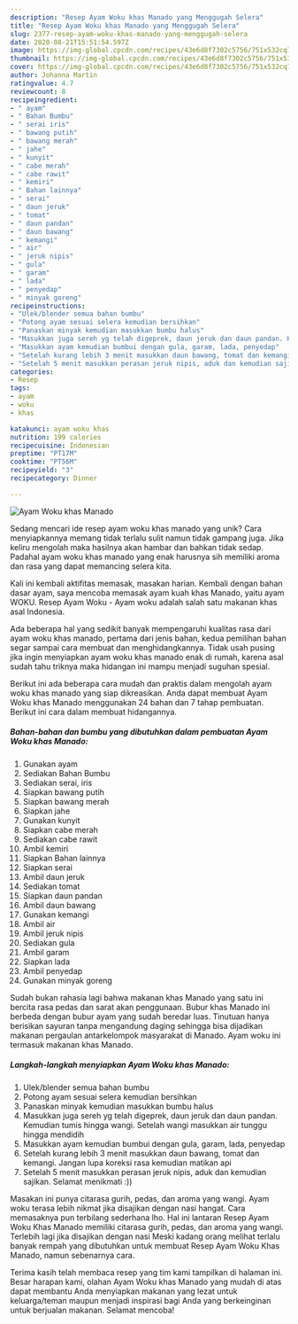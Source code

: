 ```yaml
---
description: "Resep Ayam Woku khas Manado yang Menggugah Selera"
title: "Resep Ayam Woku khas Manado yang Menggugah Selera"
slug: 2377-resep-ayam-woku-khas-manado-yang-menggugah-selera
date: 2020-08-21T15:51:54.597Z
image: https://img-global.cpcdn.com/recipes/43e6d8f7302c5756/751x532cq70/ayam-woku-khas-manado-foto-resep-utama.jpg
thumbnail: https://img-global.cpcdn.com/recipes/43e6d8f7302c5756/751x532cq70/ayam-woku-khas-manado-foto-resep-utama.jpg
cover: https://img-global.cpcdn.com/recipes/43e6d8f7302c5756/751x532cq70/ayam-woku-khas-manado-foto-resep-utama.jpg
author: Johanna Martin
ratingvalue: 4.7
reviewcount: 8
recipeingredient:
- " ayam"
- " Bahan Bumbu"
- " serai iris"
- " bawang putih"
- " bawang merah"
- " jahe"
- " kunyit"
- " cabe merah"
- " cabe rawit"
- " kemiri"
- " Bahan lainnya"
- " serai"
- " daun jeruk"
- " tomat"
- " daun pandan"
- " daun bawang"
- " kemangi"
- " air"
- " jeruk nipis"
- " gula"
- " garam"
- " lada"
- " penyedap"
- " minyak goreng"
recipeinstructions:
- "Ulek/blender semua bahan bumbu"
- "Potong ayam sesuai selera kemudian bersihkan"
- "Panaskan minyak kemudian masukkan bumbu halus"
- "Masukkan juga sereh yg telah digeprek, daun jeruk dan daun pandan. Kemudian tumis hingga wangi. Setelah wangi masukkan air tunggu hingga mendidih"
- "Masukkan ayam kemudian bumbui dengan gula, garam, lada, penyedap"
- "Setelah kurang lebih 3 menit masukkan daun bawang, tomat dan kemangi. Jangan lupa koreksi rasa kemudian matikan api"
- "Setelah 5 menit masukkan perasan jeruk nipis, aduk dan kemudian sajikan. Selamat menikmati :))"
categories:
- Resep
tags:
- ayam
- woku
- khas

katakunci: ayam woku khas 
nutrition: 199 calories
recipecuisine: Indonesian
preptime: "PT17M"
cooktime: "PT56M"
recipeyield: "3"
recipecategory: Dinner

---
```



![Ayam Woku khas Manado](https://img-global.cpcdn.com/recipes/43e6d8f7302c5756/751x532cq70/ayam-woku-khas-manado-foto-resep-utama.jpg)

Sedang mencari ide resep ayam woku khas manado yang unik? Cara menyiapkannya memang tidak terlalu sulit namun tidak gampang juga. Jika keliru mengolah maka hasilnya akan hambar dan bahkan tidak sedap. Padahal ayam woku khas manado yang enak harusnya sih memiliki aroma dan rasa yang dapat memancing selera kita.

Kali ini kembali aktifitas memasak, masakan harian. Kembali dengan bahan dasar ayam, saya mencoba memasak ayam kuah khas Manado, yaitu ayam WOKU. Resep Ayam Woku - Ayam woku adalah salah satu makanan khas asal Indonesia.

Ada beberapa hal yang sedikit banyak mempengaruhi kualitas rasa dari ayam woku khas manado, pertama dari jenis bahan, kedua pemilihan bahan segar sampai cara membuat dan menghidangkannya. Tidak usah pusing jika ingin menyiapkan ayam woku khas manado enak di rumah, karena asal sudah tahu triknya maka hidangan ini mampu menjadi suguhan spesial.


Berikut ini ada beberapa cara mudah dan praktis dalam mengolah ayam woku khas manado yang siap dikreasikan. Anda dapat membuat Ayam Woku khas Manado menggunakan 24 bahan dan 7 tahap pembuatan. Berikut ini cara dalam membuat hidangannya.

<!--inarticleads1-->

##### Bahan-bahan dan bumbu yang dibutuhkan dalam pembuatan Ayam Woku khas Manado:

1. Gunakan  ayam
1. Sediakan  Bahan Bumbu
1. Sediakan  serai, iris
1. Siapkan  bawang putih
1. Siapkan  bawang merah
1. Siapkan  jahe
1. Gunakan  kunyit
1. Siapkan  cabe merah
1. Sediakan  cabe rawit
1. Ambil  kemiri
1. Siapkan  Bahan lainnya
1. Siapkan  serai
1. Ambil  daun jeruk
1. Sediakan  tomat
1. Siapkan  daun pandan
1. Ambil  daun bawang
1. Gunakan  kemangi
1. Ambil  air
1. Ambil  jeruk nipis
1. Sediakan  gula
1. Ambil  garam
1. Siapkan  lada
1. Ambil  penyedap
1. Gunakan  minyak goreng


Sudah bukan rahasia lagi bahwa makanan khas Manado yang satu ini bercita rasa pedas dan sarat akan penggunaan. Bubur khas Manado ini berbeda dengan bubur ayam yang sudah beredar luas. Tinutuan hanya berisikan sayuran tanpa mengandung daging sehingga bisa dijadikan makanan pergaulan antarkelompok masyarakat di Manado. Ayam woku ini termasuk makanan khas Manado. 

<!--inarticleads2-->

##### Langkah-langkah menyiapkan Ayam Woku khas Manado:

1. Ulek/blender semua bahan bumbu
1. Potong ayam sesuai selera kemudian bersihkan
1. Panaskan minyak kemudian masukkan bumbu halus
1. Masukkan juga sereh yg telah digeprek, daun jeruk dan daun pandan. Kemudian tumis hingga wangi. Setelah wangi masukkan air tunggu hingga mendidih
1. Masukkan ayam kemudian bumbui dengan gula, garam, lada, penyedap
1. Setelah kurang lebih 3 menit masukkan daun bawang, tomat dan kemangi. Jangan lupa koreksi rasa kemudian matikan api
1. Setelah 5 menit masukkan perasan jeruk nipis, aduk dan kemudian sajikan. Selamat menikmati :))


Masakan ini punya citarasa gurih, pedas, dan aroma yang wangi. Ayam woku terasa lebih nikmat jika disajikan dengan nasi hangat. Cara memasaknya pun terbilang sederhana lho. Hal ini lantaran Resep Ayam Woku Khas Manado memiliki citarasa gurih, pedas, dan aroma yang wangi. Terlebih lagi jika disajikan dengan nasi Meski kadang orang melihat terlalu banyak rempah yang dibutuhkan untuk membuat Resep Ayam Woku Khas Manado, namun sebenarnya cara. 

Terima kasih telah membaca resep yang tim kami tampilkan di halaman ini. Besar harapan kami, olahan Ayam Woku khas Manado yang mudah di atas dapat membantu Anda menyiapkan makanan yang lezat untuk keluarga/teman maupun menjadi inspirasi bagi Anda yang berkeinginan untuk berjualan makanan. Selamat mencoba!
